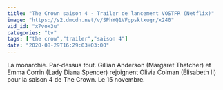 ```yaml
---
title: "The Crown saison 4 - Trailer de lancement VOSTFR (Netflix)"
image: "https://s2.dmcdn.net/v/SPhYQ1VFgpsktxugr/x240"
vid_id: "x7vox3u"
categories: "tv"
tags: ["the crow","trailer","saison 4"]
date: "2020-08-29T16:29:03+03:00"
---
```

La monarchie. Par-dessus tout. Gillian Anderson (Margaret Thatcher) et Emma Corrin (Lady Diana Spencer) rejoignent Olivia Colman (Élisabeth II) pour la saison 4 de The Crown. Le 15 novembre.
